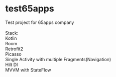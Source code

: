 # test65apps
Test project for 65apps company
 <br /> <br />
Stack: <br />
Kotlin  <br />
Room  <br />
Retrofit2  <br />
Picasso  <br />
Single Activity with multiple Fragments(Navigation)  <br />
Hilt DI  <br />
MVVM with StateFlow  <br />
